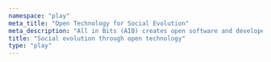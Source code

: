 ```yaml
---
namespace: "play"
meta_title: "Open Technology for Social Evolution"
meta_description: "All in Bits (AIB) creates open software and developer-friendly tools to lower the barrier to entry to blockchain and web3 and facilitate so cial coordination."
title: "Social evolution through open technology"
type: "play"
---
```

